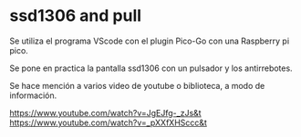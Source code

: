 # ssd1306 and pull

Se utiliza el programa VScode con el plugin Pico-Go con una Raspberry pi pico.

Se pone en practica la pantalla ssd1306 con un pulsador y los antirrebotes.

Se hace mención a varios video de youtube o biblioteca, a modo de información.

https://www.youtube.com/watch?v=JgEJfg-_zJs&t
https://www.youtube.com/watch?v=_pXXfXHSccc&t
